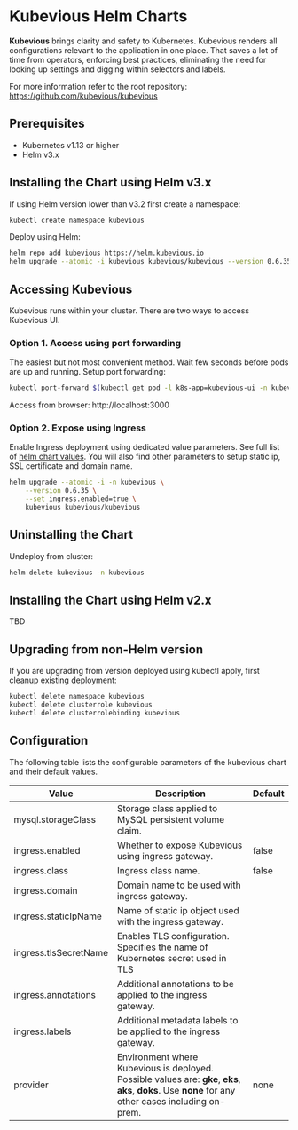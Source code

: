 # Kubevious Helm Charts
**Kubevious** brings clarity and safety to Kubernetes. Kubevious renders all configurations relevant to the application in one place. That saves a lot of time from operators, enforcing best practices, eliminating the need for looking up settings and digging within selectors and labels.

For more information refer to the root repository: https://github.com/kubevious/kubevious

## Prerequisites
- Kubernetes v1.13 or higher
- Helm v3.x

## Installing the Chart using Helm v3.x
If using Helm version lower than v3.2 first create a namespace:

```sh
kubectl create namespace kubevious
```
Deploy using Helm:

```sh
helm repo add kubevious https://helm.kubevious.io
helm upgrade --atomic -i kubevious kubevious/kubevious --version 0.6.35 -n kubevious 
```

## Accessing Kubevious
Kubevious runs within your cluster. There are two ways to access Kubevious UI. 

### Option 1. Access using port forwarding
The easiest but not most convenient method. Wait few seconds before pods are up and running. Setup port forwarding:

```sh
kubectl port-forward $(kubectl get pod -l k8s-app=kubevious-ui -n kubevious -o jsonpath="{.items[0].metadata.name}") 3000:80 -n kubevious
```
Access from browser: http://localhost:3000

### Option 2. Expose using Ingress
Enable Ingress deployment using dedicated value parameters. See full list of [helm chart values](#helm-chart-values). You will also find other parameters to setup static ip, SSL certificate and domain name.

```sh
helm upgrade --atomic -i -n kubevious \
    --version 0.6.35 \
    --set ingress.enabled=true \
    kubevious kubevious/kubevious
```

## Uninstalling the Chart
Undeploy from cluster:

```sh
helm delete kubevious -n kubevious
```

## Installing the Chart using Helm v2.x
TBD

## Upgrading from non-Helm version

If you are upgrading from version deployed using kubectl apply, first cleanup existing deployment:

```sh
kubectl delete namespace kubevious
kubectl delete clusterrole kubevious
kubectl delete clusterrolebinding kubevious
```

## Configuration
The following table lists the configurable parameters of the kubevious chart and their default values.

| Value                  | Description                                                                                                                                                                  | Default    |
| ---------------------- |------------------------------------------------------------------------------------------------------------------------------------------------------------------------------|------------|
| mysql.storageClass     | Storage class applied to MySQL persistent volume claim.                                                                                                                      |            | 
| ingress.enabled        | Whether to expose Kubevious using ingress gateway.                                                                                                                           | false      | 
| ingress.class          | Ingress class name.                                                                                                                                                          | false      | 
| ingress.domain         | Domain name to be used with ingress gateway.                                                                                                                                 |            | 
| ingress.staticIpName   | Name of static ip object used with the ingress gateway.                                                                                                                      |            | 
| ingress.tlsSecretName  | Enables TLS configuration. Specifies the name of Kubernetes secret used in TLS                                                                                               |            | 
| ingress.annotations    | Additional annotations to be applied to the ingress gateway.                                                                                                                 |            | 
| ingress.labels         | Additional metadata labels to be applied to the ingress gateway.                                                                                                             |            | 
| provider               | Environment where Kubevious is deployed. Possible values are: **gke**, **eks**, **aks**, **doks**. Use **none** for any other cases including on-prem.                       | none       | 

